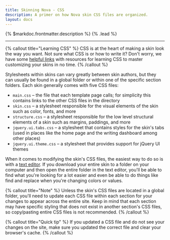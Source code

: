 ```yaml
---
title: Skinning Nova - CSS
description: A primer on how Nova skin CSS files are organized.
layout: docs
---
```


{% $markdoc.frontmatter.description %} {% .lead %}

---

{% callout title="Learning CSS" %}
CSS is at the heart of making a skin look the way you want. Not sure what CSS is or how to write it? Don't worry, we have some [helpful links](/docs/2.6/helpful-links#learning-css) with resources for learning CSS to master customizing your skins in no time.
{% /callout %}

Stylesheets within skins can vary greatly between skin authors, but they can usually be found in a global folder or within one of the specific section folders. Each skin generally comes with five CSS files:

- `main.css` – the file that each template page calls; for simplicity this contains links to the other CSS files in the directory
- `skin.css` – a stylesheet responsible for the visual elements of the skin such as color, fonts, and more
- `structure.css` – a stylesheet responsible for the low level structural elements of a skin such as margins, paddings, and more
- `jquery.ui.tabs.css` – a stylesheet that contains styles for the skin's tabs (used in places like the home page and the writing dashboard among other places)
- `jquery.ui.theme.css` – a stylesheet that provides support for jQuery UI themes

When it comes to modifying the skin's CSS files, the easiest way to do so is with a [text editor](/docs/2.6/before-getting-started#text-editor). If you download your entire skin to a folder on your computer and then open the entire folder in the text editor, you'll be able to find what you're looking for a lot easier and even be able to do things like find and replace when you're changing colors or values.

{% callout title="Note" %}
Unless the skin's CSS files are located in a global folder, you'll need to update each CSS file within each section for your changes to appear across the entire site. Keep in mind that each section may have specific styling that does not exist in another section's CSS files, so copy/pasting entire CSS files is not recommended.
{% /callout %}

{% callout title="Quick tip" %}
If you updated a CSS file and do not see your changes on the site, make sure you updated the correct file and clear your browser's cache.
{% /callout %}
